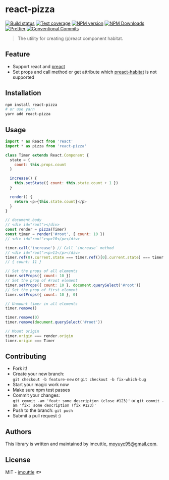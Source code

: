 # react-pizza

[![Build status](https://img.shields.io/travis/imcuttle/react-pizza/master.svg?style=flat-square)](https://travis-ci.org/imcuttle/react-pizza)
[![Test coverage](https://img.shields.io/codecov/c/github/imcuttle/react-pizza.svg?style=flat-square)](https://codecov.io/github/imcuttle/react-pizza?branch=master)
[![NPM version](https://img.shields.io/npm/v/react-pizza.svg?style=flat-square)](https://www.npmjs.com/package/react-pizza)
[![NPM Downloads](https://img.shields.io/npm/dm/react-pizza.svg?style=flat-square&maxAge=43200)](https://www.npmjs.com/package/react-pizza)
[![Prettier](https://img.shields.io/badge/code_style-prettier-ff69b4.svg?style=flat-square)](https://prettier.io/)
[![Conventional Commits](https://img.shields.io/badge/Conventional%20Commits-1.0.0-yellow.svg?style=flat-square)](https://conventionalcommits.org)

> The utility for creating (p)react component habitat.

## Feature

- Support react and [preact](https://github.com/developit/preact)
- Set props and call method or get attribute which [preact-habitat](https://github.com/zouhir/preact-habitat) is not supported

## Installation

```bash
npm install react-pizza
# or use yarn
yarn add react-pizza
```

## Usage

```javascript
import * as React from 'react'
import * as pizza from 'react-pizza'

class Timer extends React.Component {
  state = {
    count: this.props.count
  }

  increase() {
    this.setState({ count: this.state.count + 1 })
  }

  render() {
    return <p>{this.state.count}</p>
  }
}

// document.body
// <div id="root"></div>
const render = pizza(Timer)
const timer = render('#root', { count: 10 })
// <div id="root"><p>10</p></div>

timer.call('increase') // Call `increase` method
// <div id="root"><p>11</p></div>
timer.ref(0).current.state === timer.ref()[0].current.state) === timer.call('state', 0)
// { count: 11 }

// Set the props of all elements
timer.setProps({ count: 10 })
// Set the prop of #root element
timer.setProps({ count: 10 }, document.querySelect('#root'))
// Set the prop of first element
timer.setProps({ count: 10 }, 0)

// Unmount timer in all elements
timer.remove()

timer.remove(0)
timer.remove(document.querySelect('#root'))

// Mount origin
timer.origin === render.origin
timer.origin === Timer
```

## Contributing

- Fork it!
- Create your new branch:  
  `git checkout -b feature-new` or `git checkout -b fix-which-bug`
- Start your magic work now
- Make sure npm test passes
- Commit your changes:  
  `git commit -am 'feat: some description (close #123)'` or `git commit -am 'fix: some description (fix #123)'`
- Push to the branch: `git push`
- Submit a pull request :)

## Authors

This library is written and maintained by imcuttle, <a href="mailto:moyuyc95@gmail.com">moyuyc95@gmail.com</a>.

## License

MIT - [imcuttle](https://github.com/imcuttle) 🐟
